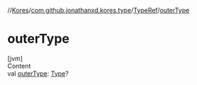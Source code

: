 //[Kores](../../index.md)/[com.github.jonathanxd.kores.type](../index.md)/[TypeRef](index.md)/[outerType](outer-type.md)



# outerType  
[jvm]  
Content  
val [outerType](outer-type.md): [Type](https://docs.oracle.com/javase/8/docs/api/java/lang/reflect/Type.html)?  



